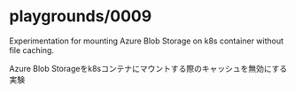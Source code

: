 # playgrounds/0009

Experimentation for mounting Azure Blob Storage on k8s container without file caching.

Azure Blob Storageをk8sコンテナにマウントする際のキャッシュを無効にする実験